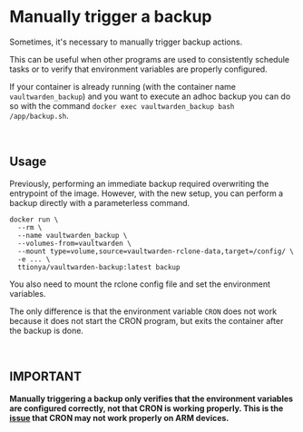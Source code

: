 # Manually trigger a backup

Sometimes, it's necessary to manually trigger backup actions.

This can be useful when other programs are used to consistently schedule tasks or to verify that environment variables are properly configured.

If your container is already running (with the container name `vaultwarden_backup`) and you want to execute an adhoc backup you can do so with the command `docker exec vaultwarden_backup bash /app/backup.sh`. 

<br>



## Usage

Previously, performing an immediate backup required overwriting the entrypoint of the image. However, with the new setup, you can perform a backup directly with a parameterless command.

```shell
docker run \
  --rm \
  --name vaultwarden_backup \
  --volumes-from=vaultwarden \
  --mount type=volume,source=vaultwarden-rclone-data,target=/config/ \
  -e ... \
  ttionya/vaultwarden-backup:latest backup
```

You also need to mount the rclone config file and set the environment variables.

The only difference is that the environment variable `CRON` does not work because it does not start the CRON program, but exits the container after the backup is done.

<br>



## IMPORTANT

**Manually triggering a backup only verifies that the environment variables are configured correctly, not that CRON is working properly. This is the [issue](https://github.com/ttionya/vaultwarden-backup/issues/53) that CRON may not work properly on ARM devices.**


